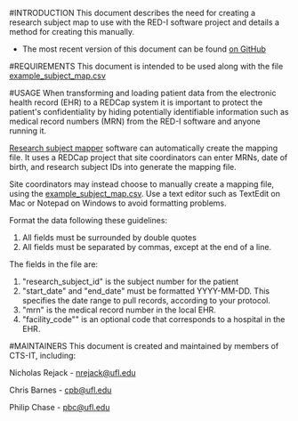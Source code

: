 #INTRODUCTION
This document describes the need for creating a research subject map to use with the RED-I software project and details a method for creating this manually. 

* The most recent version of this document can be found [on GitHub](https://github.com/ctsit/research-subject-mapper/raw/develop/doc/manual_research_subject_mapping/README_create_research_subject_map.md)

#REQUIREMENTS
This document is intended to be used along with the file [example_subject_map.csv](https://github.com/ctsit/research-subject-mapper/raw/develop/doc/manual_research_subject_mapping/example_subject_map.csv)

#USAGE
When transforming and loading patient data from the electronic health record (EHR) to a REDCap system it is important to protect the patient's confidentiality by hiding potentially identifiable information such as medical record numbers (MRN) from the RED-I software and anyone running it. 

[Research subject mapper](https://github.com/ctsit/research-subject-mapper) software can automatically create the mapping file. It uses a REDCap project that site coordinators can enter MRNs, date of birth, and research subject IDs into generate the mapping file.

Site coordinators may instead choose to manually create a mapping file, using the [example_subject_map.csv](https://github.com/ctsit/research-subject-mapper/raw/develop/doc/manual_research_subject_mapping/example_subject_map.csv). Use a text editor such as TextEdit on Mac or Notepad on Windows to avoid formatting problems. 

Format the data following these guidelines:

1. All fields must be surrounded by double quotes
2. All fields must be separated by commas, except at the end of a line.

The fields in the file are:

1. "research_subject_id" is the subject number for the patient 
2. "start_date" and "end_date" must be formatted YYYY-MM-DD. This specifies the date range to pull records, according to your protocol. 
3. "mrn" is the medical record number in the local EHR. 
4. "facility_code"" is an optional code that corresponds to a hospital in the EHR. 


#MAINTAINERS
This document is created and maintained by members of CTS-IT, including:

Nicholas Rejack - nrejack@ufl.edu

Chris Barnes - cpb@ufl.edu

Philip Chase - pbc@ufl.edu


